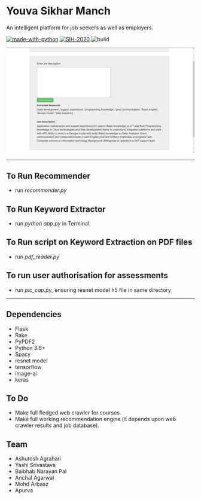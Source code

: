 # Youva Sikhar Manch
An intelligent platform for job seekers as well as employers.

[![made-with-python](https://img.shields.io/badge/Made%20with-Python-1f425f.svg)](https://www.python.org/)
[![SIH-2020](https://img.shields.io/badge/SIH2020-Project-orange)](https://www.sih.gov.in)
![build](https://img.shields.io/badge/build-Under%20development-yellowgreen)

![alt text](https://github.com/AshuMaths1729/YSM_SIH/blob/master/App_screenshot.png "Screenshot of Application running")

___

## To Run Recommender
* run _recommender.py_

## To Run Keyword Extractor
* run _python app.py_ in Terminal.

## To Run script on Keyword Extraction on PDF files
* run _pdf_reader.py_

## To run user authorisation for assessments
* run _pic_cap.py_, ensuring resnet model h5 file in same directory

___
## Dependencies
* Flask
* Rake
* PyPDF2
* Python 3.6+
* Spacy
* resnet model
* tensorflow
* image-ai
* keras

## To Do
* Make full fledged web crawler for courses.
* Make full working recommendation engine (it depends upon web crawler results and job database).


## Team
* Ashutosh Agrahari
* Yashi Srivastava
* Baibhab Narayan Pal
* Anchal Agarwal
* Mohd Arbaaz
* Apurva
